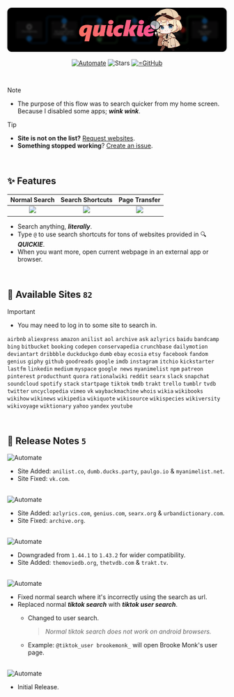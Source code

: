 <center><div align="center">

![Quickie](../.github/media/quickie/banner.png)

<a href="https://llamalab.com/automate/community/flows/48931"><img alt="Automate" src="https://img.shields.io/badge/Download-20B2AA?style=for-the-badge&color=16423C&logo=robotframework&logoColor=16423C&labelColor=C4DAD2"></a>
<img alt="Stars" src="https://img.shields.io/github/stars/rahaaatul/automate-flows?style=for-the-badge&label=Stars&logo=apachespark&logoColor=ff99c8&color=1b263b&labelColor=0d1b2a"></img>
<a href="https://github.com/rahaaatul/automate-flows/raw/refs/heads/main/Quickie/%F0%9F%94%8D%20Quickie.flo"><img alt="=GitHub" src="https://img.shields.io/badge/Download-20B2AA?style=for-the-badge&color=393646&logo=github&logoColor=393646&labelColor=F4EEE0"></a>
<!-- <img alt="forks" src="https://img.shields.io/github/forks/rahaaatul/automate-flows?style=for-the-badge&label=Forks&logo=stackshare&logoColor=green&color=0AC18E"></img> -->

</div></center>

<br>

> [!NOTE]
>
> - The purpose of this flow was to search quicker from my home screen.
> Because I disabled some apps; **_wink wink_**.

> [!TIP]
>
> - **Site is not on the list?** [Request websites](https://github.com/rahaaatul/automate-flows/discussions/9).
> - **Something stopped working**? [Create an issue](https://github.com/rahaaatul/automate-flows/issues).

<br>

## ✨ Features

| Normal Search | Search Shortcuts | Page Transfer |
|:---:|:---:|:---:|
|<a href="https://imgur.com/EOoS9zH"><img src="https://i.imgur.com/EOoS9zH.gif" /></a>|<a href="https://imgur.com/wlDoVKf"><img src="https://i.imgur.com/wlDoVKf.gif" /></a>|<a href="https://imgur.com/f5JCPr9"><img src="https://i.imgur.com/f5JCPr9.gif" /></a>|

- Search anything, **_literally_**.
- Type `@` to use search shortcuts for tons of websites provided in 🔍 **_QUICKIE_**.
- When you want more, open current webpage in an external app or browser.

<br>

## 📍 Available Sites `82`

> [!IMPORTANT] 
> - You may need to log in to some site to search in.

`airbnb` `aliexpress` `amazon` `anilist` `aol` `archive` `ask` `azlyrics` `baidu` `bandcamp` `bing` `bitbucket` `booking` `codepen` `conservapedia` `crunchbase` `dailymotion` `deviantart` `dribbble` `duckduckgo` `dumb` `ebay` `ecosia` `etsy` `facebook` `fandom` `genius` `giphy` `github` `goodreads` `google` `imdb` `instagram` `itchio` `kickstarter` `lastfm` `linkedin` `medium` `myspace` `google news` `myanimelist` `npm` `patreon` `pinterest` `producthunt` `quora` `rationalwiki` `reddit` `searx` `slack` `snapchat` `soundcloud` `spotify` `stack` `startpage` `tiktok` `tmdb` `trakt` `trello` `tumblr` `tvdb` `twitter` `uncyclopedia` `vimeo` `vk` `waybackmachine` `whois` `wikia` `wikibooks` `wikihow` `wikinews` `wikipedia` `wikiquote` `wikisource` `wikispecies` `wikiversity` `wikivoyage` `wiktionary` `yahoo` `yandex` `youtube`

<br>

## 🧵 Release Notes `5`

<img alt="Automate" src="https://img.shields.io/badge/Version-5-20B2AA?style=button&color=adb5bd"/>

- Site Added: `anilist.co`, `dumb.ducks.party`, `paulgo.io` & `myanimelist.net`.
- Site Fixed: `vk.com`.

<br>

<img alt="Automate" src="https://img.shields.io/badge/Version-4-20B2AA?style=button&color=6c757d"/>

- Site Added: `azlyrics.com`, `genius.com`, `searx.org` & `urbandictionary.com`.
- Site Fixed: `archive.org`.

<br>

<img alt="Automate" src="https://img.shields.io/badge/Version-3-20B2AA?style=button&color=495057"/>

- Downgraded from `1.44.1` to `1.43.2` for wider compatibility.
- Site Added: `themoviedb.org`, `thetvdb.com` & `trakt.tv`.

<br>

<img alt="Automate" src="https://img.shields.io/badge/Version-2-20B2AA?style=button&color=343a40"/>

 - Fixed normal search where it's incorrectly using the search as url.
 - Replaced normal ***tiktok search*** with ***tiktok user search***.
   - Changed to user search.

      > *Normal tiktok search does not work on android browsers.*

   - Example: `@tiktok_user brookemonk_` will open Brooke Monk's user page.

<br>

<img alt="Automate" src="https://img.shields.io/badge/Version-1-20B2AA?style=button&color=212529"/>

- Initial Release.


<!-- <a href="https://llamalab.com/automate/community/flows/48931"><img alt="Automate" src="https://img.shields.io/badge/Version_6-20B2AA?style=button&color=ee9b00"></a> -->

<!-- <a href="https://llamalab.com/automate/community/flows/48931"><img alt="Automate" src="https://img.shields.io/badge/Version_7-20B2AA?style=button&color=ca6702"></a> -->

<!-- <a href="https://llamalab.com/automate/community/flows/48931"><img alt="Automate" src="https://img.shields.io/badge/Version_7-20B2AA?style=button&color=bb3e03"></a> -->

<!-- <a href="https://llamalab.com/automate/community/flows/48931"><img alt="Automate" src="https://img.shields.io/badge/Version_7-20B2AA?style=button&color=ae2012"></a> -->

<!-- <a href="https://llamalab.com/automate/community/flows/48931"><img alt="Automate" src="https://img.shields.io/badge/Version_7-20B2AA?style=button&color=9b2226"></a> -->
